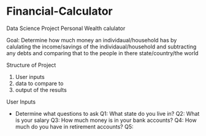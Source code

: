 # Financial-Calculator

Data Science Project
Personal Wealth calulator

Goal: Determine how much money an individaual/household has by calulating the income/savings of the individaual/household and subtracting any debts and comparing that to the people in there state/country/the world

Structure of Project

1. User inputs
2. data to compare to
3. output of the results

User Inputs

- Determine what questions to ask
  Q1: What state do you live in?
  Q2: What is your salary
  Q3: How much money is in your bank accounts?
  Q4: How much do you have in retirement accounts?
  Q5:
